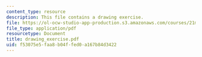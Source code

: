 ```yaml
---
content_type: resource
description: This file contains a drawing exercise.
file: https://ol-ocw-studio-app-production.s3.amazonaws.com/courses/21m-301-harmony-and-counterpoint-i-spring-2005/f53075e5faa8b04ffed0a167b84d3422_drawing_exercise.pdf
file_type: application/pdf
resourcetype: Document
title: drawing_exercise.pdf
uid: f53075e5-faa8-b04f-fed0-a167b84d3422
---
```


